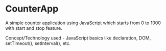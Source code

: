 # CounterApp
A simple counter application using JavaScript which starts from 0 to 1000 with start and stop feature.

Concept/Technology used -  JavaScript basics like declaration, DOM, setTimeout(), setInterval(), etc.